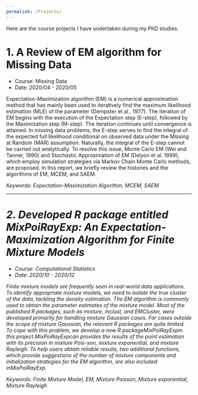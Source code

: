 ```yaml
---
permalink: /Projects/
---
```


Here are the course projects I have undertaken during my PhD studies.

# 1. A Review of EM algorithm for Missing Data
- Course: Missing Data
- Date: 2020/04 - 2020/05

Expectation-Maximization algorithm (EM) is a numerical approximation method that has mainly been used to iteratively find the maximum likelihood estimation (MLE) of the parameter (Dempster et al., 1977). The iteration of EM begins with the execution of the Expectation step (E-step), followed by the Maximization step (M-step). The iteration continues until convergence is attained. In missing data problems, the E-step serves to find the integral of the expected full likelihood conditional on observed data under the Missing at Random (MAR) assumption. Naturally, the integral of the E-step cannot be carried out analytically. To resolve this issue, Monte Carlo EM (Wei and Tanner, 1990) and Stochastic Approximation of EM (Delyon et al. 1999), which employ simulation strategies via Markov Chain Monte Carlo methods, are proposed. In this report, we briefly review the histories and the algorithms of EM, MCEM, and SAEM.  

<em>Keywords: Expectation-Maximization Algorithm, MCEM, SAEM <em>




---
# 2. Developed R package entitled MixPoiRayExp: An Expectation-Maximization Algorithm for Finite Mixture Models
- Course: Computational Statistics
- Date: 2020/10 - 2020/12

Finite mixture models are frequently seen in real-world data applications.  To identify appropriate mixture models, we need to isolate the true cluster of the data, tackling the density estimation.  The EM algorithm is commonly used to obtain the parameter estimates of the mixture model.  Most of the published R packages, such as mixture, mclust, and EMCluster, were developed primarily for handling mixture Gaussian cases.  For cases outside the scope of mixture Gaussian, the relevant R packages are quite limited.  To cope with this problem, we develop a new R packageMixPoiRayExpin this project.MixPoiRayExpcan provides the results of the point estimation with its precision in mixture Pois-son, mixture exponential, and mixture Rayleigh.  To help users obtain reliable results, two additional functions, which provide suggestions of the number of mixture components and initialization strategies for the EM algorithm, are also included inMixPoiRayExp.

<em> Keywords:  Finite Mixture Model, EM, Mixture Poisson, Mixture exponential, Mixture Rayleigh <em>

